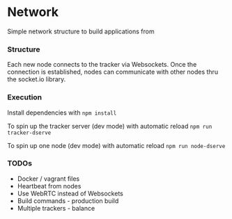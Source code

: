 # Network

Simple network structure to build applications from

### Structure

Each new node connects to the tracker via Websockets. Once the connection is established, nodes can communicate with other nodes thru the socket.io library. 

### Execution

Install dependencies with `npm install`

To spin up the tracker server (dev mode) with automatic reload `npm run tracker-dserve`

To spin up one node (dev mode) with automatic reload `npm run node-dserve`

### TODOs

- Docker / vagrant files
- Heartbeat from nodes
- Use WebRTC instead of Websockets
- Build commands - production build
- Multiple trackers - balance
